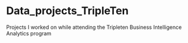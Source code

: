 # Data_projects_TripleTen
Projects I worked on while attending the Tripleten Business Intelligence Analytics program
